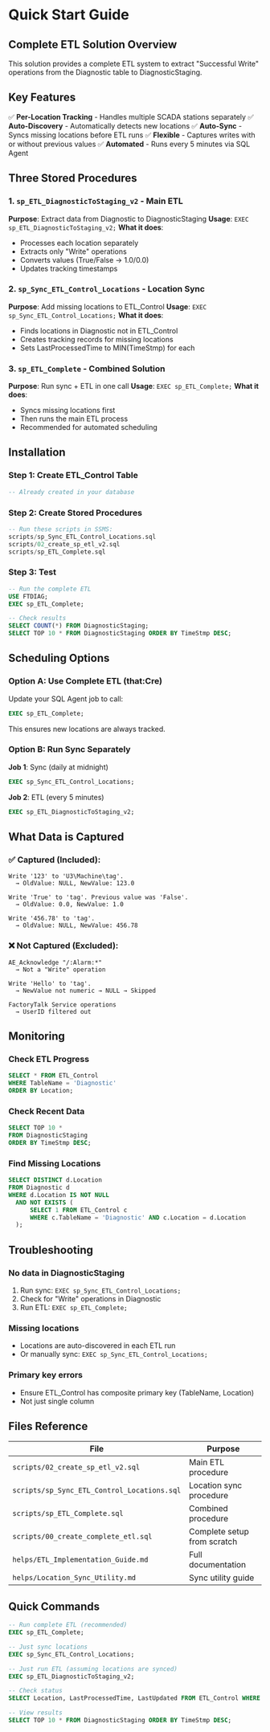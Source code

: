 # Quick Start Guide

## Complete ETL Solution Overview

This solution provides a complete ETL system to extract "Successful Write" operations from the Diagnostic table to DiagnosticStaging.

## Key Features

✅ **Per-Location Tracking** - Handles multiple SCADA stations separately
✅ **Auto-Discovery** - Automatically detects new locations
✅ **Auto-Sync** - Syncs missing locations before ETL runs
✅ **Flexible** - Captures writes with or without previous values
✅ **Automated** - Runs every 5 minutes via SQL Agent

## Three Stored Procedures

### 1. `sp_ETL_DiagnosticToStaging_v2` - Main ETL
**Purpose**: Extract data from Diagnostic to DiagnosticStaging
**Usage**: `EXEC sp_ETL_DiagnosticToStaging_v2;`
**What it does**:
- Processes each location separately
- Extracts only "Write" operations
- Converts values (True/False → 1.0/0.0)
- Updates tracking timestamps

### 2. `sp_Sync_ETL_Control_Locations` - Location Sync
**Purpose**: Add missing locations to ETL_Control
**Usage**: `EXEC sp_Sync_ETL_Control_Locations;`
**What it does**:
- Finds locations in Diagnostic not in ETL_Control
- Creates tracking records for missing locations
- Sets LastProcessedTime to MIN(TimeStmp) for each

### 3. `sp_ETL_Complete` - Combined Solution
**Purpose**: Run sync + ETL in one call
**Usage**: `EXEC sp_ETL_Complete;`
**What it does**:
- Syncs missing locations first
- Then runs the main ETL process
- Recommended for automated scheduling

## Installation

### Step 1: Create ETL_Control Table
```sql
-- Already created in your database
```

### Step 2: Create Stored Procedures
```sql
-- Run these scripts in SSMS:
scripts/sp_Sync_ETL_Control_Locations.sql
scripts/02_create_sp_etl_v2.sql
scripts/sp_ETL_Complete.sql
```

### Step 3: Test
```sql
-- Run the complete ETL
USE FTDIAG;
EXEC sp_ETL_Complete;

-- Check results
SELECT COUNT(*) FROM DiagnosticStaging;
SELECT TOP 10 * FROM DiagnosticStaging ORDER BY TimeStmp DESC;
```

## Scheduling Options

### Option A: Use Complete ETL (that:Cre)

Update your SQL Agent job to call:
```sql
EXEC sp_ETL_Complete;
```
This ensures new locations are always tracked.

### Option B: Run Sync Separately

**Job 1**: Sync (daily at midnight)
```sql
EXEC sp_Sync_ETL_Control_Locations;
```

**Job 2**: ETL (every 5 minutes)
```sql
EXEC sp_ETL_DiagnosticToStaging_v2;
```

## What Data is Captured

### ✅ Captured (Included):
```
Write '123' to 'U3\Machine\tag'.
  → OldValue: NULL, NewValue: 123.0

Write 'True' to 'tag'. Previous value was 'False'.
  → OldValue: 0.0, NewValue: 1.0

Write '456.78' to 'tag'.
  → OldValue: NULL, NewValue: 456.78
```

### ❌ Not Captured (Excluded):
```
AE_Acknowledge "/:Alarm:*"
  → Not a "Write" operation

Write 'Hello' to 'tag'.
  → NewValue not numeric → NULL → Skipped

FactoryTalk Service operations
  → UserID filtered out
```

## Monitoring

### Check ETL Progress
```sql
SELECT * FROM ETL_Control 
WHERE TableName = 'Diagnostic' 
ORDER BY Location;
```

### Check Recent Data
```sql
SELECT TOP 10 * 
FROM DiagnosticStaging 
ORDER BY TimeStmp DESC;
```

### Find Missing Locations
```sql
SELECT DISTINCT d.Location
FROM Diagnostic d
WHERE d.Location IS NOT NULL
  AND NOT EXISTS (
      SELECT 1 FROM ETL_Control c
      WHERE c.TableName = 'Diagnostic' AND c.Location = d.Location
  );
```

## Troubleshooting

### No data in DiagnosticStaging
1. Run sync: `EXEC sp_Sync_ETL_Control_Locations;`
2. Check for "Write" operations in Diagnostic
3. Run ETL: `EXEC sp_ETL_Complete;`

### Missing locations
- Locations are auto-discovered in each ETL run
- Or manually sync: `EXEC sp_Sync_ETL_Control_Locations;`

### Primary key errors
- Ensure ETL_Control has composite primary key (TableName, Location)
- Not just single column

## Files Reference

| File | Purpose |
|------|---------|
| `scripts/02_create_sp_etl_v2.sql` | Main ETL procedure |
| `scripts/sp_Sync_ETL_Control_Locations.sql` | Location sync procedure |
| `scripts/sp_ETL_Complete.sql` | Combined procedure |
| `scripts/00_create_complete_etl.sql` | Complete setup from scratch |
| `helps/ETL_Implementation_Guide.md` | Full documentation |
| `helps/Location_Sync_Utility.md` | Sync utility guide |

## Quick Commands

```sql
-- Run complete ETL (recommended)
EXEC sp_ETL_Complete;

-- Just sync locations
EXEC sp_Sync_ETL_Control_Locations;

-- Just run ETL (assuming locations are synced)
EXEC sp_ETL_DiagnosticToStaging_v2;

-- Check status
SELECT Location, LastProcessedTime, LastUpdated FROM ETL_Control WHERE TableName = 'Diagnostic';

-- View results
SELECT TOP 10 * FROM DiagnosticStaging ORDER BY TimeStmp DESC;
```

